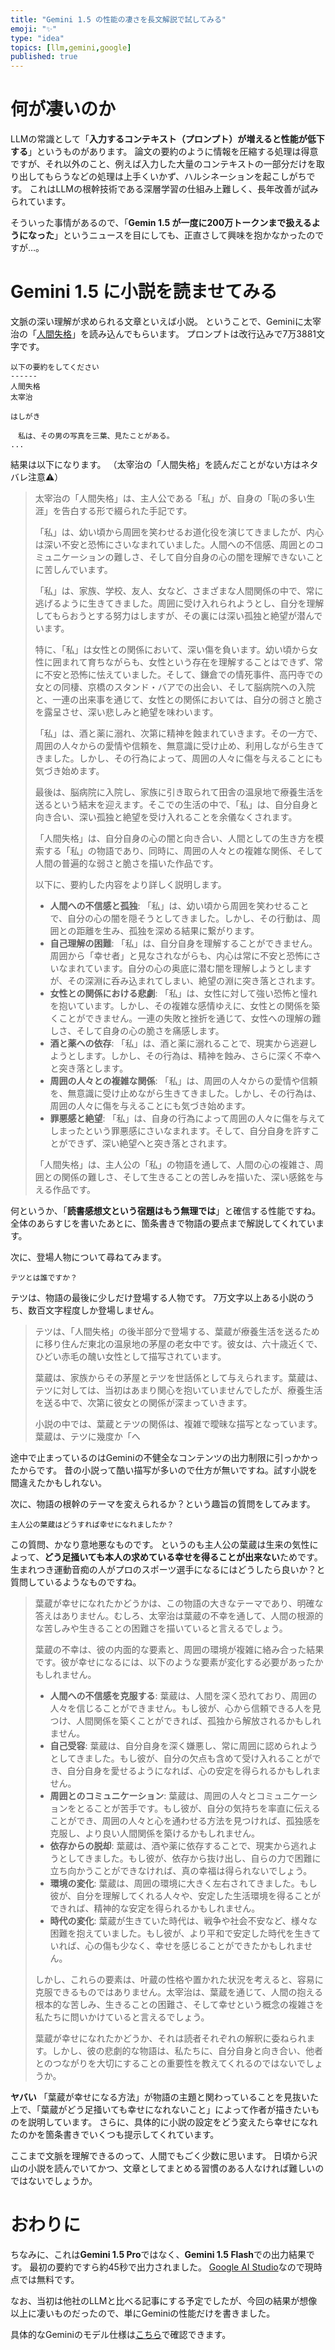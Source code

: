 ```yaml
---
title: "Gemini 1.5 の性能の凄さを長文解説で試してみる"
emoji: "✨"
type: "idea"
topics: [llm,gemini,google]
published: true
---
```


# 何が凄いのか
LLMの常識として「**入力するコンテキスト（プロンプト）が増えると性能が低下する**」というものがあります。
論文の要約のように情報を圧縮する処理は得意ですが、それ以外のこと、例えば入力した大量のコンテキストの一部分だけを取り出してもらうなどの処理は上手くいかず、ハルシネーションを起こしがちです。
これはLLMの根幹技術である深層学習の仕組み上難しく、長年改善が試みられています。

そういった事情があるので、「**Gemin 1.5 が一度に200万トークンまで扱えるようになった**」というニュースを目にしても、正直さして興味を抱かなかったのですが…。

# Gemini 1.5 に小説を読ませてみる
文脈の深い理解が求められる文章といえば小説。
ということで、Geminiに太宰治の「[人間失格](https://www.aozora.gr.jp/cards/000035/card301.html)」を読み込んでもらいます。
プロンプトは改行込みで7万3881文字です。

```
以下の要約をしてください
------
人間失格
太宰治

はしがき

　私は、その男の写真を三葉、見たことがある。
...
```

結果は以下になります。
（太宰治の「人間失格」を読んだことがない方はネタバレ注意⚠️）

> 太宰治の「人間失格」は、主人公である「私」が、自身の「恥の多い生涯」を告白する形で綴られた手記です。
> 
> 「私」は、幼い頃から周囲を笑わせるお道化役を演じてきましたが、内心は深い不安と恐怖にさいなまれていました。人間への不信感、周囲とのコミュニケーションの難しさ、そして自分自身の心の闇を理解できないことに苦しんでいます。
> 
> 「私」は、家族、学校、友人、女など、さまざまな人間関係の中で、常に逃げるように生きてきました。周囲に受け入れられようとし、自分を理解してもらおうとする努力はしますが、その裏には深い孤独と絶望が潜んでいます。
> 
> 特に、「私」は女性との関係において、深い傷を負います。幼い頃から女性に囲まれて育ちながらも、女性という存在を理解することはできず、常に不安と恐怖に怯えていました。そして、鎌倉での情死事件、高円寺での女との同棲、京橋のスタンド・バアでの出会い、そして脳病院への入院と、一連の出来事を通じて、女性との関係においては、自分の弱さと脆さを露呈させ、深い悲しみと絶望を味わいます。
> 
> 「私」は、酒と薬に溺れ、次第に精神を蝕まれていきます。その一方で、周囲の人々からの愛情や信頼を、無意識に受け止め、利用しながら生きてきました。しかし、その行為によって、周囲の人々に傷を与えることにも気づき始めます。
> 
> 最後は、脳病院に入院し、家族に引き取られて田舎の温泉地で療養生活を送るという結末を迎えます。そこでの生活の中で、「私」は、自分自身と向き合い、深い孤独と絶望を受け入れることを余儀なくされます。
> 
> 「人間失格」は、自分自身の心の闇と向き合い、人間としての生き方を模索する「私」の物語であり、同時に、周囲の人々との複雑な関係、そして人間の普遍的な弱さと脆さを描いた作品です。
> 
> 以下に、要約した内容をより詳しく説明します。
> 
> * **人間への不信感と孤独**: 「私」は、幼い頃から周囲を笑わせることで、自分の心の闇を隠そうとしてきました。しかし、その行動は、周囲との距離を生み、孤独を深める結果に繋がります。
> * **自己理解の困難**: 「私」は、自分自身を理解することができません。周囲から「幸せ者」と見なされながらも、内心は常に不安と恐怖にさいなまれています。自分の心の奥底に潜む闇を理解しようとしますが、その深淵に呑み込まれてしまい、絶望の淵に突き落とされます。
> * **女性との関係における悲劇**: 「私」は、女性に対して強い恐怖と憧れを抱いています。しかし、その複雑な感情ゆえに、女性との関係を築くことができません。一連の失敗と挫折を通じて、女性への理解の難しさ、そして自身の心の脆さを痛感します。
> * **酒と薬への依存**: 「私」は、酒と薬に溺れることで、現実から逃避しようとします。しかし、その行為は、精神を蝕み、さらに深く不幸へと突き落とします。
> * **周囲の人々との複雑な関係**: 「私」は、周囲の人々からの愛情や信頼を、無意識に受け止めながら生きてきました。しかし、その行為は、周囲の人々に傷を与えることにも気づき始めます。
> * **罪悪感と絶望**: 「私」は、自身の行為によって周囲の人々に傷を与えてしまったという罪悪感にさいなまれます。そして、自分自身を許すことができず、深い絶望へと突き落とされます。
> 
> 「人間失格」は、主人公の「私」の物語を通して、人間の心の複雑さ、周囲との関係の難しさ、そして生きることの苦しみを描いた、深い感銘を与える作品です。


何というか、「**読書感想文という宿題はもう無理では**」と確信する性能ですね。
全体のあらすじを書いたあとに、箇条書きで物語の要点まで解説してくれています。

次に、登場人物について尋ねてみます。

```
テツとは誰ですか？
```

テツは、物語の最後に少しだけ登場する人物です。
7万文字以上ある小説のうち、数百文字程度しか登場しません。

> テツは、「人間失格」の後半部分で登場する、葉蔵が療養生活を送るために移り住んだ東北の温泉地の茅屋の老女中です。彼女は、六十歳近くで、ひどい赤毛の醜い女性として描写されています。
>
> 葉蔵は、家族からその茅屋とテツを世話係として与えられます。葉蔵は、テツに対しては、当初はあまり関心を抱いていませんでしたが、療養生活を送る中で、次第に彼女との関係が深まっていきます。
> 
> 小説の中では、葉蔵とテツの関係は、複雑で曖昧な描写となっています。葉蔵は、テツに幾度か「へ

途中で止まっているのはGeminiの不健全なコンテンツの出力制限に引っかかったからです。
昔の小説って酷い描写が多いので仕方が無いですね。試す小説を間違えたかもしれない。

次に、物語の根幹のテーマを変えられるか？という趣旨の質問をしてみます。

```
主人公の葉蔵はどうすれば幸せになれましたか？
```

この質問、かなり意地悪なものです。
というのも主人公の葉蔵は生来の気性によって、**どう足掻いても本人の求めている幸せを得ることが出来ない**ためです。
生まれつき運動音痴の人がプロのスポーツ選手になるにはどうしたら良いか？と質問しているようなものですね。

> 葉蔵が幸せになれたかどうかは、この物語の大きなテーマであり、明確な答えはありません。むしろ、太宰治は葉蔵の不幸を通して、人間の根源的な苦しみや生きることの困難さを描いていると言えるでしょう。
> 
> 葉蔵の不幸は、彼の内面的な要素と、周囲の環境が複雑に絡み合った結果です。彼が幸せになるには、以下のような要素が変化する必要があったかもしれません。
> 
> * **人間への不信感を克服する**: 葉蔵は、人間を深く恐れており、周囲の人々を信じることができません。もし彼が、心から信頼できる人を見つけ、人間関係を築くことができれば、孤独から解放されるかもしれません。
> * **自己受容**: 葉蔵は、自分自身を深く嫌悪し、常に周囲に認められようとしてきました。もし彼が、自分の欠点も含めて受け入れることができ、自分自身を愛せるようになれば、心の安定を得られるかもしれません。
> * **周囲とのコミュニケーション**: 葉蔵は、周囲の人々とコミュニケーションをとることが苦手です。もし彼が、自分の気持ちを率直に伝えることができ、周囲の人々と心を通わせる方法を見つければ、孤独感を克服し、より良い人間関係を築けるかもしれません。
> * **依存からの脱却**: 葉蔵は、酒や薬に依存することで、現実から逃れようとしてきました。もし彼が、依存から抜け出し、自らの力で困難に立ち向かうことができなければ、真の幸福は得られないでしょう。
> * **環境の変化**: 葉蔵は、周囲の環境に大きく左右されてきました。もし彼が、自分を理解してくれる人々や、安定した生活環境を得ることができれば、精神的な安定を得られるかもしれません。
> * **時代の変化**: 葉蔵が生きていた時代は、戦争や社会不安など、様々な困難を抱えていました。もし彼が、より平和で安定した時代を生きていれば、心の傷も少なく、幸せを感じることができたかもしれません。
> 
> しかし、これらの要素は、叶蔵の性格や置かれた状況を考えると、容易に克服できるものではありません。太宰治は、葉蔵を通じて、人間の抱える根本的な苦しみ、生きることの困難さ、そして幸せという概念の複雑さを私たちに問いかけていると言えるでしょう。
> 
> 葉蔵が幸せになれたかどうか、それは読者それぞれの解釈に委ねられます。しかし、彼の悲劇的な物語は、私たちに、自分自身と向き合い、他者とのつながりを大切にすることの重要性を教えてくれるのではないでしょうか。

**ヤバい**
「葉蔵が幸せになる方法」が物語の主題と関わっていることを見抜いた上で、「葉蔵がどう足掻いても幸せになれないこと」によって作者が描きたいものを説明しています。
さらに、具体的に小説の設定をどう変えたら幸せになれたのかを箇条書きでいくつも提示してくれています。

ここまで文脈を理解できるのって、人間でもごく少数に思います。
日頃から沢山の小説を読んでいてかつ、文章としてまとめる習慣のある人なければ難しいのではないでしょうか。

# おわりに
ちなみに、これは**Gemini 1.5 Pro**ではなく、**Gemini 1.5 Flash**での出力結果です。
最初の要約ですら約45秒で出力されました。
[Google AI Studio](https://ai.google.dev/aistudio?hl=ja)なので現時点では無料です。

なお、当初は他社のLLMと比べる記事にする予定でしたが、今回の結果が想像以上に凄いものだったので、単にGeminiの性能だけを書きました。

具体的なGeminiのモデル仕様は[こちら](https://ai.google.dev/gemini-api/docs/models/gemini?hl=ja)で確認できます。